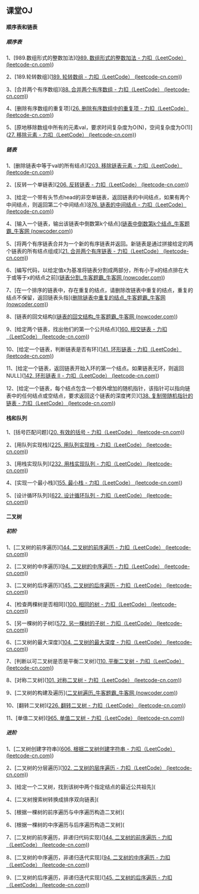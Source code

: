 ##  课堂OJ

####  顺序表和链表

#####  顺序表

1、[989.数组形式的整数加法]([989. 数组形式的整数加法 - 力扣（LeetCode） (leetcode-cn.com)](https://leetcode-cn.com/problems/add-to-array-form-of-integer/))

2、[189.轮转数组]([189. 轮转数组 - 力扣（LeetCode） (leetcode-cn.com)](https://leetcode-cn.com/problems/rotate-array/))

3、[合并两个有序数组]([88. 合并两个有序数组 - 力扣（LeetCode） (leetcode-cn.com)](https://leetcode-cn.com/problems/merge-sorted-array/submissions/))

4、[删除有序数组的重复项]([26. 删除有序数组中的重复项 - 力扣（LeetCode） (leetcode-cn.com)](https://leetcode-cn.com/problems/remove-duplicates-from-sorted-array/))

5、[原地移除数组中所有的元素val，要求时间复杂度为O(N)，空间复杂度为O(1)]([27. 移除元素 - 力扣（LeetCode） (leetcode-cn.com)](https://leetcode-cn.com/problems/remove-element/submissions/))

#####  链表

1、[删除链表中等于val的所有结点]([203. 移除链表元素 - 力扣（LeetCode） (leetcode-cn.com)](https://leetcode-cn.com/problems/remove-linked-list-elements/submissions/))

2、[反转一个单链表]([206. 反转链表 - 力扣（LeetCode） (leetcode-cn.com)](https://leetcode-cn.com/problems/reverse-linked-list/submissions/))

3、[给定一个带有头节点head的非空单链表，返回链表的中间结点，如果有两个中间结点，则返回第二个中间结点]([876. 链表的中间结点 - 力扣（LeetCode） (leetcode-cn.com)](https://leetcode-cn.com/problems/middle-of-the-linked-list/submissions/))

4、[输入一个链表，输出该链表中倒数第k个结点]([链表中倒数第k个结点_牛客题霸_牛客网 (nowcoder.com)](https://www.nowcoder.com/practice/529d3ae5a407492994ad2a246518148a?tpId=13&&tqId=11167&rp=2&ru=/activity/oj&qru=/ta/coding-interviews/question-ranking))

5、[将两个有序链表合并为一个新的有序链表并返回。新链表是通过拼接给定的两个链表的所有结点组成]([21. 合并两个有序链表 - 力扣（LeetCode） (leetcode-cn.com)](https://leetcode-cn.com/problems/merge-two-sorted-lists/submissions/))

6、[编写代码，以给定值x为基准将链表分割成两部分，所有小于x的结点排在大于或等于x的结点之前]([链表分割_牛客题霸_牛客网 (nowcoder.com)](https://www.nowcoder.com/practice/0e27e0b064de4eacac178676ef9c9d70?tpId=8&&tqId=11004&rp=2&ru=/activity/oj&qru=/ta/cracking-the-coding-interview/question-ranking))

7、[在一个排序的链表中，存在重复的结点，请删除改链表中重复的结点，重复的结点不保留，返回链表头指]([删除链表中重复的结点_牛客题霸_牛客网 (nowcoder.com)](https://www.nowcoder.com/practice/fc533c45b73a41b0b44ccba763f866ef?tpId=13&&tqId=11209&rp=1&ru=/activity/oj&qru=/ta/coding-interviews/question-ranking))

8、[链表的回文结构]([链表的回文结构_牛客题霸_牛客网 (nowcoder.com)](https://www.nowcoder.com/practice/d281619e4b3e4a60a2cc66ea32855bfa?tpId=49&&tqId=29370&rp=1&ru=/activity/oj&qru=/ta/2016test/question-ranking))

9、[给定两个链表，找出他们的第一个公共结点]([160. 相交链表 - 力扣（LeetCode） (leetcode-cn.com)](https://leetcode-cn.com/problems/intersection-of-two-linked-lists/submissions/))

10、[给定一个链表，判断链表是否有环]([141. 环形链表 - 力扣（LeetCode） (leetcode-cn.com)](https://leetcode-cn.com/problems/linked-list-cycle/submissions/))

11、[给定一个链表，返回链表开始入环的第一个结点。如果链表无环，则返回NULL]([142. 环形链表 II - 力扣（LeetCode） (leetcode-cn.com)](https://leetcode-cn.com/problems/linked-list-cycle-ii/submissions/))

12、[给定一个链表，每个结点包含一个额外增加的随机指针，该指针可以指向链表中的任何结点或空结点，要求返回这个链表的深度拷贝]([138. 复制带随机指针的链表 - 力扣（LeetCode） (leetcode-cn.com)](https://leetcode-cn.com/problems/copy-list-with-random-pointer/submissions/))



####  栈和队列

1、[括号匹配问题]([20. 有效的括号 - 力扣（LeetCode） (leetcode-cn.com)](https://leetcode-cn.com/problems/valid-parentheses/))

2、[用队列实现栈]([225. 用队列实现栈 - 力扣（LeetCode） (leetcode-cn.com)](https://leetcode-cn.com/problems/implement-stack-using-queues/))

3、[用栈实现队列]([232. 用栈实现队列 - 力扣（LeetCode） (leetcode-cn.com)](https://leetcode-cn.com/problems/implement-queue-using-stacks/submissions/))

4、[实现一个最小栈]([155. 最小栈 - 力扣（LeetCode） (leetcode-cn.com)](https://leetcode-cn.com/problems/min-stack/))

5、[设计循环队列]([622. 设计循环队列 - 力扣（LeetCode） (leetcode-cn.com)](https://leetcode-cn.com/problems/design-circular-queue/))

####  二叉树

#####  初阶

1、[二叉树的前序遍历]([144. 二叉树的前序遍历 - 力扣（LeetCode） (leetcode-cn.com)](https://leetcode-cn.com/problems/binary-tree-preorder-traversal/submissions/))

2、[二叉树的中序遍历]([94. 二叉树的中序遍历 - 力扣（LeetCode） (leetcode-cn.com)](https://leetcode-cn.com/problems/binary-tree-inorder-traversal/submissions/))

3、[二叉树的后序遍历]([145. 二叉树的后序遍历 - 力扣（LeetCode） (leetcode-cn.com)](https://leetcode-cn.com/problems/binary-tree-postorder-traversal/))

4、[检查两棵树是否相同]([100. 相同的树 - 力扣（LeetCode） (leetcode-cn.com)](https://leetcode-cn.com/problems/same-tree/submissions/))

5、[另一棵树的子树]([572. 另一棵树的子树 - 力扣（LeetCode） (leetcode-cn.com)](https://leetcode-cn.com/problems/subtree-of-another-tree/submissions/))

6、[二叉树的最大深度]([104. 二叉树的最大深度 - 力扣（LeetCode） (leetcode-cn.com)](https://leetcode-cn.com/problems/maximum-depth-of-binary-tree/submissions/))

7、[判断以可二叉树是否是平衡二叉树]([110. 平衡二叉树 - 力扣（LeetCode） (leetcode-cn.com)](https://leetcode-cn.com/problems/balanced-binary-tree/))

8、[对称二叉树]([101. 对称二叉树 - 力扣（LeetCode） (leetcode-cn.com)](https://leetcode-cn.com/problems/symmetric-tree/submissions/))

9、[二叉树的构建及遍历]([二叉树遍历_牛客题霸_牛客网 (nowcoder.com)](https://www.nowcoder.com/practice/4b91205483694f449f94c179883c1fef?tpId=60&&tqId=29483&rp=1&ru=/activity/oj&qru=/ta/tsing-kaoyan/question-ranking))

10、[翻转二叉树]([226. 翻转二叉树 - 力扣（LeetCode） (leetcode-cn.com)](https://leetcode-cn.com/problems/invert-binary-tree/submissions/))

11、[单值二叉树]([965. 单值二叉树 - 力扣（LeetCode） (leetcode-cn.com)](https://leetcode-cn.com/problems/univalued-binary-tree/submissions/))

#####  进阶

1、[二叉树创建字符串]([606. 根据二叉树创建字符串 - 力扣（LeetCode） (leetcode-cn.com)](https://leetcode-cn.com/problems/construct-string-from-binary-tree/submissions/))

2、[二叉树的分层遍历]([102. 二叉树的层序遍历 - 力扣（LeetCode） (leetcode-cn.com)](https://leetcode-cn.com/problems/binary-tree-level-order-traversal/))

3、[给定一个二叉树，找到该树中两个指定结点的最近公共祖先](

4、[二叉树搜索树转换成排序双向链表](

5、[根据一棵树的前序遍历与中序遍历构造二叉树](

6、[根据一棵树的中序遍历与后序遍历构造二叉树](

7、[二叉树的前序遍历，非递归代码实现]([144. 二叉树的前序遍历 - 力扣（LeetCode） (leetcode-cn.com)](https://leetcode-cn.com/problems/binary-tree-preorder-traversal/submissions/))

8、[二叉树的中序遍历，非递归迭代实现]([94. 二叉树的中序遍历 - 力扣（LeetCode） (leetcode-cn.com)](https://leetcode-cn.com/problems/binary-tree-inorder-traversal/submissions/))

9、[二叉树的后序遍历，非递归迭代实现]([145. 二叉树的后序遍历 - 力扣（LeetCode） (leetcode-cn.com)](https://leetcode-cn.com/problems/binary-tree-postorder-traversal/))



